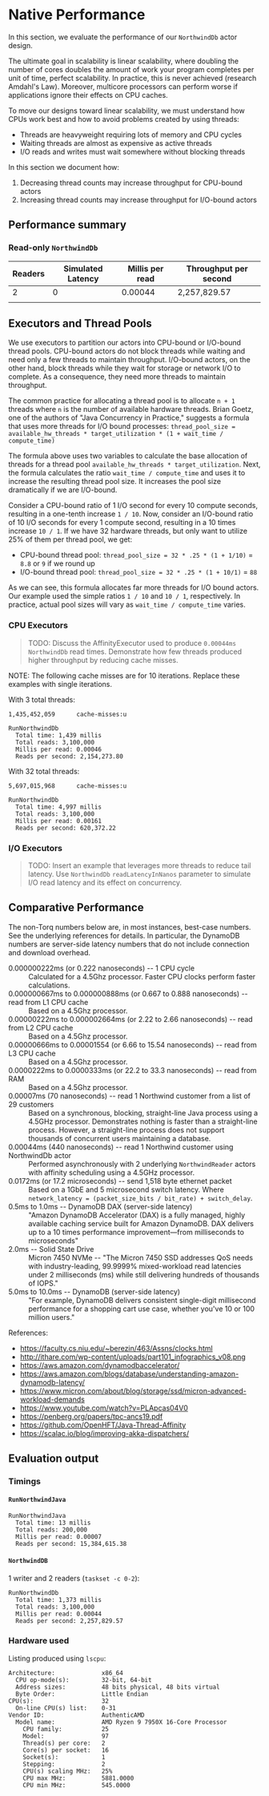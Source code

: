 # Native Performance

In this section, we evaluate the performance of our `NorthwindDb` actor design.

The ultimate goal in scalability is linear scalability, where doubling the number of cores doubles the amount of work your program completes per unit of time, perfect scalability. In practice, this is never achieved (research Amdahl's Law). Moreover, multicore processors can perform worse if applications ignore their effects on CPU caches. 

To move our designs toward linear scalability, we must understand how CPUs work best and how to avoid problems created by using threads:

  - Threads are heavyweight requiring lots of memory and CPU cycles
  - Waiting threads are almost as expensive as active threads
  - I/O reads and writes must wait somewhere without blocking threads

In this section we document how:

1. Decreasing thread counts may increase throughput for CPU-bound actors
2. Increasing thread counts may increase throughput for I/O-bound actors

## Performance summary

### Read-only `NorthwindDb`

| Readers | Simulated Latency | Millis per read | Throughput per second |
|---------|-------------------|-----------------|-----------------------|
| 2       | 0                 | 0.00044         | 2,257,829.57          |
|         |                   |                 |                       |


## Executors and Thread Pools

We use executors to partition our actors into CPU-bound or I/O-bound thread pools. CPU-bound actors do not block threads while waiting and need only a few threads to maintain throughput. I/O-bound actors, on the other hand, block threads while they wait for storage or network I/O to complete. As a consequence, they need more threads to maintain throughput.

The common practice for allocating a thread pool is to allocate `n + 1` threads where `n` is the number of available hardware threads. Brian Goetz, one of the authors of "Java Concurrency in Practice," suggests a formula that uses more threads for I/O bound processes: `thread_pool_size = available_hw_threads * target_utilization * (1 + wait_time / compute_time)`

The formula above uses two variables to calculate the base allocation of threads for a thread pool `available_hw_threads * target_utilization`. Next, the formula calculates the ratio `wait_time / compute_time` and uses it to increase the resulting thread pool size. It increases the pool size dramatically if we are I/O-bound.

Consider a CPU-bound ratio of 1 I/O second for every 10 compute seconds, resulting in a one-tenth increase `1 / 10`. Now, consider an I/O-bound ratio of 10 I/O seconds for every 1 compute second, resulting in a 10 times increase `10 / 1`. If we have 32 hardware threads, but only want to utilize 25% of them per thread pool, we get:

- CPU-bound thread pool: `thread_pool_size = 32 * .25 * (1 + 1/10)` = `8.8` or `9` if we round up
- I/O-bound thread pool: `thread_pool_size = 32 * .25 * (1 + 10/1)` = `88`

As we can see, this formula allocates far more threads for I/O bound actors. Our example used the simple ratios `1 / 10` and `10 / 1`, respectively. In practice, actual pool sizes will vary as `wait_time / compute_time` varies.

### CPU Executors

> TODO: Discuss the AffinityExecutor used to produce `0.00044ms` `NorthwindDb` read times. Demonstrate how few threads produced higher throughput by reducing cache misses.

NOTE: The following cache misses are for 10 iterations. Replace these examples with single iterations.

With 3 total threads:
```
1,435,452,059      cache-misses:u
```
```
RunNorthwindDb
  Total time: 1,439 millis
  Total reads: 3,100,000
  Millis per read: 0.00046
  Reads per second: 2,154,273.80
```

With 32 total threads:
```
5,697,015,968      cache-misses:u
```
```
RunNorthwindDb
  Total time: 4,997 millis
  Total reads: 3,100,000
  Millis per read: 0.00161
  Reads per second: 620,372.22
```

### I/O Executors

> TODO: Insert an example that leverages more threads to reduce tail latency. Use `NorthwindDb` `readLatencyInNanos` parameter to simulate I/O read latency and its effect on concurrency.

## Comparative Performance

The non-Torq numbers below are, in most instances, best-case numbers. See the underlying references for details. In particular, the DynamoDB numbers are server-side latency numbers that do not include connection and download overhead.

<dl>
<dt>0.000000222ms (or 0.222 nanoseconds) -- 1 CPU cycle</dt>
<dd>Calculated for a 4.5Ghz processor. Faster CPU clocks perform faster calculations.</dd>
<dt>0.000000667ms to 0.000000888ms (or 0.667 to 0.888 nanoseconds) -- read from L1 CPU cache</dt>
<dd>Based on a 4.5Ghz processor.</dd>
<dt>0.00000222ms to 0.000002664ms (or 2.22 to 2.66 nanoseconds) -- read from L2 CPU cache</dt>
<dd>Based on a 4.5Ghz processor.</dd>
<dt>0.00000666ms to 0.00001554 (or 6.66 to 15.54 nanoseconds) -- read from L3 CPU cache</dt>
<dd>Based on a 4.5Ghz processor.</dd>
<dt>0.0000222ms to 0.0000333ms (or 22.2 to 33.3 nanoseconds) -- read from RAM</dt>
<dd>Based on a 4.5Ghz processor.</dd>
<dt>0.00007ms (70 nanoseconds) -- read 1 Northwind customer from a list of 29 customers</dt>
<dd>Based on a synchronous, blocking, straight-line Java process using a 4.5GHz processor. Demonstrates nothing is faster than a straight-line process. However, a straight-line process does not support thousands of concurrent users maintaining a database.</dd>
<dt>0.00044ms (440 nanoseconds) -- read 1 Northwind customer using NorthwindDb actor</dt>
<dd>Performed asynchronously with 2 underlying <code>NorthwindReader</code> actors with affinity scheduling using a 4.5GHz processor.</dd>
<dt>0.0172ms (or 17.2 microseconds) -- send 1,518 byte ethernet packet</dt>
<dd>Based on a 1GbE and 5 microsecond switch latency. Where <code>network_latency = (packet_size_bits / bit_rate) + switch_delay</code>.</dd>
<dt>0.5ms to 1.0ms -- DynamoDB DAX (server-side latency)</dt>
<dd>"Amazon DynamoDB Accelerator (DAX) is a fully managed, highly available caching service built for Amazon DynamoDB. DAX delivers up to a 10 times performance improvement—from milliseconds to microseconds"</dd>
<dt>2.0ms -- Solid State Drive</dt>
<dd>Micron 7450 NVMe -- "The Micron 7450 SSD addresses QoS needs with industry-leading, 99.9999% mixed-workload read latencies under 2 milliseconds (ms) while still delivering hundreds of thousands of IOPS."</dd>
<dt>5.0ms to 10.0ms -- DynamoDB (server-side latency)</dt>
<dd>"For example, DynamoDB delivers consistent single-digit millisecond performance for a shopping cart use case, whether you've 10 or 100 million users."</dd>
</dl>

References:
- <https://faculty.cs.niu.edu/~berezin/463/Assns/clocks.html>
- <http://ithare.com/wp-content/uploads/part101_infographics_v08.png>
- <https://aws.amazon.com/dynamodbaccelerator/>
- <https://aws.amazon.com/blogs/database/understanding-amazon-dynamodb-latency/>
- <https://www.micron.com/about/blog/storage/ssd/micron-advanced-workload-demands>
- <https://www.youtube.com/watch?v=PLApcas04V0>
- <https://penberg.org/papers/tpc-ancs19.pdf>
- <https://github.com/OpenHFT/Java-Thread-Affinity>
- <https://scalac.io/blog/improving-akka-dispatchers/>

## Evaluation output

### Timings

#### `RunNorthwindJava`

```
RunNorthwindJava
  Total time: 13 millis
  Total reads: 200,000
  Millis per read: 0.00007
  Reads per second: 15,384,615.38
```

#### `NorthwindDB`

1 writer and 2 readers (`taskset -c 0-2`):

```
RunNorthwindDb
  Total time: 1,373 millis
  Total reads: 3,100,000
  Millis per read: 0.00044
  Reads per second: 2,257,829.57
```

### Hardware used

Listing produced using `lscpu`:

```
Architecture:             x86_64
  CPU op-mode(s):         32-bit, 64-bit
  Address sizes:          48 bits physical, 48 bits virtual
  Byte Order:             Little Endian
CPU(s):                   32
  On-line CPU(s) list:    0-31
Vendor ID:                AuthenticAMD
  Model name:             AMD Ryzen 9 7950X 16-Core Processor
    CPU family:           25
    Model:                97
    Thread(s) per core:   2
    Core(s) per socket:   16
    Socket(s):            1
    Stepping:             2
    CPU(s) scaling MHz:   25%
    CPU max MHz:          5881.0000
    CPU min MHz:          545.0000
```
